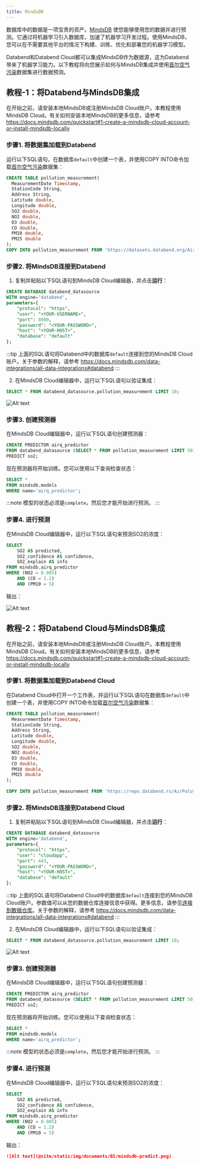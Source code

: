 ```yaml
---
title: MindsDB
---
```


数据库中的数据是一项宝贵的资产。[MindsDB](https://mindsdb.com/) 使您能够使用您的数据并进行预测。它通过将机器学习引入数据库，加速了机器学习开发过程。使用MindsDB，您可以在不需要其他平台的情况下构建、训练、优化和部署您的机器学习模型。

Databend和Databend Cloud都可以集成MindsDB作为数据源，这为Databend带来了机器学习能力。以下教程将向您展示如何与MindsDB集成并使用[首尔空气污染](https://www.kaggle.com/datasets/bappekim/air-pollution-in-seoul)数据集进行数据预测。

## 教程-1：将Databend与MindsDB集成

在开始之前，请安装本地MindsDB或注册MindsDB Cloud账户。本教程使用MindsDB Cloud。有关如何安装本地MindsDB的更多信息，请参考 https://docs.mindsdb.com/quickstart#1-create-a-mindsdb-cloud-account-or-install-mindsdb-locally

### 步骤1. 将数据集加载到Databend

运行以下SQL语句，在数据库`default`中创建一个表，并使用COPY INTO命令加载[首尔空气污染](https://www.kaggle.com/datasets/bappekim/air-pollution-in-seoul)数据集：

```sql
CREATE TABLE pollution_measurement(
  MeasurementDate Timestamp,
  StationCode String,
  Address String,
  Latitude double,
  Longitude double,
  SO2 double,
  NO2 double,
  O3 double,
  CO double,
  PM10 double,
  PM25 double
);
COPY INTO pollution_measurement FROM 'https://datasets.databend.org/AirPolutionSeoul/Measurement_summary.csv' file_format=(type='CSV' skip_header=1);
```

### 步骤2. 将MindsDB连接到Databend

1. 复制并粘贴以下SQL语句到MindsDB Cloud编辑器，并点击**运行**：

```sql
CREATE DATABASE databend_datasource
WITH engine='databend',
parameters={
    "protocol": "https",
    "user": "<YOUR-USERNAME>",
    "port": 8000,
    "password": "<YOUR-PASSWORD>",
    "host": "<YOUR-HOST>",
    "database": "default"
};
```
:::tip
上面的SQL语句将Databend中的数据库`default`连接到您的MindsDB Cloud账户。关于参数的解释，请参考 https://docs.mindsdb.com/data-integrations/all-data-integrations#databend
:::

2. 在MindsDB Cloud编辑器中，运行以下SQL语句以验证集成：

```sql
SELECT * FROM databend_datasource.pollution_measurement LIMIT 10;
```

![Alt text](@site/docs/public/img/integration/mindsdb-verify.png)

### 步骤3. 创建预测器

在MindsDB Cloud编辑器中，运行以下SQL语句创建预测器：

```sql
CREATE PREDICTOR airq_predictor
FROM databend_datasource (SELECT * FROM pollution_measurement LIMIT 50)
PREDICT so2;
```

现在预测器将开始训练。您可以使用以下查询检查状态：

```sql
SELECT *
FROM mindsdb.models
WHERE name='airq_predictor';
```

:::note
模型的状态必须是`complete`，然后您才能开始进行预测。
:::

### 步骤4. 进行预测

在MindsDB Cloud编辑器中，运行以下SQL语句来预测SO2的浓度：

```sql
SELECT
    SO2 AS predicted,
    SO2_confidence AS confidence,
    SO2_explain AS info
FROM mindsdb.airq_predictor
WHERE (NO2 = 0.005)
    AND (CO = 1.2)
    AND (PM10 = 5)
```

输出：

![Alt text](@site/docs/public/img/integration/mindsdb-predict.png)

## 教程-2：将Databend Cloud与MindsDB集成

在开始之前，请安装本地MindsDB或注册MindsDB Cloud账户。本教程使用MindsDB Cloud。有关如何安装本地MindsDB的更多信息，请参考 https://docs.mindsdb.com/quickstart#1-create-a-mindsdb-cloud-account-or-install-mindsdb-locally

### 步骤1. 将数据集加载到Databend Cloud

在Databend Cloud中打开一个工作表，并运行以下SQL语句在数据库`default`中创建一个表，并使用COPY INTO命令加载[首尔空气污染](https://www.kaggle.com/datasets/bappekim/air-pollution-in-seoul)数据集：

```sql
CREATE TABLE pollution_measurement(
  MeasurementDate Timestamp,
  StationCode String,
  Address String,
  Latitude double,
  Longitude double,
  SO2 double,
  NO2 double,
  O3 double,
  CO double,
  PM10 double,
  PM25 double
);
 
COPY INTO pollution_measurement FROM 'https://repo.databend.rs/AirPolutionSeoul/Measurement_summary.csv' file_format=(type='CSV' skip_header=1);
```

### 步骤2. 将MindsDB连接到Databend Cloud

1. 复制并粘贴以下SQL语句到MindsDB Cloud编辑器，并点击**运行**：

```sql
CREATE DATABASE databend_datasource
WITH engine='databend',
parameters={
    "protocol": "https",
    "user": "cloudapp",
    "port": 443,
    "password": "<YOUR-PASSWORD>",
    "host": "<YOUR-HOST>",
    "database": "default"
};
```
:::tip
上面的SQL语句将Databend Cloud中的数据库`default`连接到您的MindsDB Cloud账户。参数值可以从您的数据仓库连接信息中获得。更多信息，请参见[连接到数据仓库](/guides/cloud/using-databend-cloud/warehouses#connecting)。关于参数的解释，请参考 https://docs.mindsdb.com/data-integrations/all-data-integrations#databend
:::

2. 在MindsDB Cloud编辑器中，运行以下SQL语句以验证集成：

```sql
SELECT * FROM databend_datasource.pollution_measurement LIMIT 10;
```
![Alt text](@site/static/img/documents/BI/mindsdb-verify.png)

### 步骤3. 创建预测器

在MindsDB Cloud编辑器中，运行以下SQL语句创建预测器：

```sql
CREATE PREDICTOR airq_predictor
FROM databend_datasource (SELECT * FROM pollution_measurement LIMIT 50)
PREDICT so2;
```

现在预测器将开始训练。您可以使用以下查询检查状态：

```sql
SELECT * 
FROM mindsdb.models
WHERE name='airq_predictor';
```

:::note
模型的状态必须是`complete`，然后您才能开始进行预测。
:::

### 步骤4. 进行预测

在MindsDB Cloud编辑器中，运行以下SQL语句来预测SO2的浓度：

```sql
SELECT
    SO2 AS predicted,
    SO2_confidence AS confidence,
    SO2_explain AS info
FROM mindsdb.airq_predictor
WHERE (NO2 = 0.005)
    AND (CO = 1.2)
    AND (PM10 = 5)
```

输出：



```markdown
![Alt text](@site/static/img/documents/BI/mindsdb-predict.png)
```